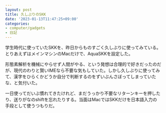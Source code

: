 ```yaml
---
layout: post
title: 久しぶりのSKK
date: '2023-01-13T11:47:25+09:00'
categories:
- computer/gadgets
- 日記
---
```


学生時代に使っていたSKKを、昨日からものすごく久しぶりに使ってみている。とりあえずはメインマシンのMacだけで、AquaSKKを設定した。

形態素解析を機械にやらせず人間がやる、という発想は合理的で好きだったのだが、現代のわりと賢いIMEなら不要な気もしていた。しかし久しぶりに使ってみて、漢字をひらくかどうか自分で判断するのをずいぶんさぼってしまっていたな、と気付いた。

一日使ってだいぶ慣れてきたけれど、まだうっかり不要なリターンキーを押したり、送りがなのshiftを忘れたりする。当面はMacではSKKだけを日本語入力の手段として使うつもりだ。



